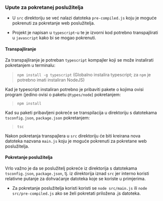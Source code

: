 ### Upute za pokretanej poslužitelja

- U `src` direktoriju se već nalazi datoteka `pre-compiled.js` koju je moguće
pokrenuti za pokretanje web poslužitelja.

- Projekt je napisan u `typescript`-u te je izvorni kod potrebno transpajlirati
u `javascript` kako bi se mogao pokrenuti.

#### Transpajliranje

Za transpajliranje je potreban `typescript` kompajler koji se može instalirati
pokretanjem u terminalu:
> `npm install -g typescript` (Globalno instalira typescript; za `npm` je potrebno
imati instaliran NodeJS)

Kad je typescript instaliran potrebno je pribaviti pakete o kojima ovisi program
(jedino ovisi o paketu `@types/node`) pokretanjem:
> `npm install`

Kad su paketi pribavljeni pokreće se transpilacija u direktoriju s
datotekama `tsconfig.json`, `package.json` pokretanjem:
> `tsc`

Nakon pokretanja transpajlera u `src` direktoriju će biti kreirana nova
datoteka nazvana `main.js` koju je moguće pokrenuti za pokretane web
poslužitelja.

#### Pokretanje poslužitelja

Vrlo važno je da se poslužitelj pokreće iz direktorija s datotekama `tsconfig.json`,
`package.json`, tj. iz direktorija iznad `src` jer interno koristi relativne putanje
za dohvaćanje datoteka koje se koriste u primjerima.

- Za pokretanje poslužitelja koristi koristi se `node src/main.js` ili `node src/pre-compiled.js`
ako se želi pokretati priložena .js datoteka.
